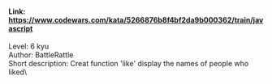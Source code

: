 #### Link: https://www.codewars.com/kata/5266876b8f4bf2da9b000362/train/javascript  
Level: 6 kyu\
Author: BattleRattle\
Short description: Creat function 'like' display the names of people who liked\
